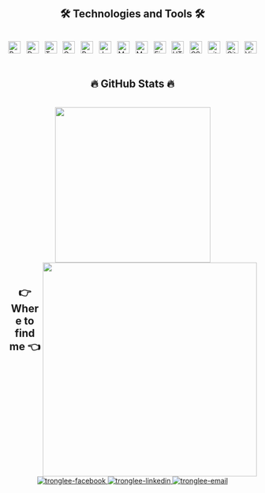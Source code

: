 <!-- Trungquandev -->
<!-- <a href="#" target="_blank">
  <img src="svg/trungquandev.svg" width="1200" alt="trungquandev-official" />
</a> -->

<h2 align="center">🛠 Technologies and Tools 🛠</h2>
<br>
<!-- https://simpleicons.org/ -->
<span><img src="https://img.shields.io/badge/Python-282C34?logo=Python&logoColor=#3776AB" alt="Python logo" title="Python" height="25" /></span>
&nbsp;
<span><img src="https://img.shields.io/badge/Docker-282C34?logo=Docker&logoColor=2496EDA28" alt="Docker logo" title="Docker" height="25" /></span>
&nbsp;
<span><img src="https://img.shields.io/badge/Terraform-282C34?logo=Terraform&logoColor=#7B42BC" alt="Terraform logo" title="Terraform" height="25" /></span>
&nbsp;
<span><img src="https://img.shields.io/badge/Google Cloud-282C34?logo=Google Cloud&logoColor=#4285F4" alt="Google Cloud logo" title="Google Cloud" height="25" /></span>
&nbsp;
<span><img src="https://img.shields.io/badge/Power BI-282C34?logo=Power BI&logoColor=#F2C811" alt="Power BI logo" title="Power BI" height="25" /></span>
&nbsp;
<span><img src="https://img.shields.io/badge/JavaScript-282C34?logo=javascript&logoColor=F7DF1E" alt="JavaScript logo" title="JavaScript" height="25" /></span>
&nbsp;
<span><img src="https://img.shields.io/badge/MySQL-282C34?logo=MySQL&logoColor=#4479A1" alt="MySQL logo" title="MySQL" height="25" /></span>
&nbsp;
<span><img src="https://img.shields.io/badge/MongoDB-282C34?logo=mongodb&logoColor=47A248" alt="MongoDB logo" title="MongoDB" height="25" /></span>
&nbsp;
<span><img src="https://img.shields.io/badge/Firebase-282C34?logo=firebase&logoColor=FFCA28" alt="Firebase logo" title="Firebase" height="25" /></span>
&nbsp;
<span><img src="https://img.shields.io/badge/HTML5-282C34?logo=html5&logoColor=E34F26" alt="HTML5 logo" title="HTML5" height="25" /></span>
&nbsp;
<span><img src="https://img.shields.io/badge/CSS3-282C34?logo=css3&logoColor=1572B6" alt="CSS3 logo" title="CSS3" height="25" /></span>
&nbsp;
<span><img src="https://img.shields.io/badge/git-282C34?logo=git&logoColor=F05032" alt="git logo" title="git" height="25" /></span>
&nbsp;
<span><img src="https://img.shields.io/badge/GitHub-282C34?logo=GitHub&logoColor=#181717" alt="GitHub logo" title="GitHub" height="25" /></span>
&nbsp;
<span><img src="https://img.shields.io/badge/VS%20Code-282C34?logo=visual-studio-code&logoColor=007ACC" alt="Visual Studio Code logo" title="Visual Studio Code" height="25" /></span>
&nbsp;


<br>
<h2 align="center">🔥 GitHub Stats 🔥</h2>
<!-- https://github.com/anuraghazra/github-readme-stats -->
<br>
<div align=center>
  <a href="#" title="tronglee3107">
    <img width="315" align="center" src="https://github-readme-stats.vercel.app/api/top-langs/?username=tronglee3107&hide=c%23,powershell,Mathematica,Ruby,Objective-C,Objective-C%2b%2b,Cuda&title_color=61dafb&text_color=ffffff&icon_color=61dafb&bg_color=20232a&langs_count=8&layout=compact&border_color=61dafb&hide_border=true" />
  </a>
  <a href="#" title="tronglee3107">
    <img align="right" width="434" src="https://github-readme-stats.vercel.app/api?username=tronglee3107&show_icons=true&theme=react&border_color=61dafb&hide_border=true" />
  </a>
</div>

<br>
<h2 align="center">👉 Where to find me 👈</h2>
<br>
<!-- https://icons8.com -->
<div align="center">
  <a href="https://facebook.com/tronglee.e15" target="blank">
    <img src="https://img.icons8.com/bubbles/100/000000/facebook-new.png" alt="tronglee-facebook" />
  </a>
  <a href="https://www.linkedin.com/in/tronglee" target="blank">
    <img src="https://img.icons8.com/bubbles/100/000000/linkedin.png" alt="tronglee-linkedin" />
  </a>
  <a href="mailto:tronglee.dev@gmail.com" target="top">
    <img src="https://img.icons8.com/bubbles/100/000000/apple-mail.png" alt="tronglee-email" />
  </a>
</div>

<br>


<!-- <h2 align="center">📑 My Favorites Quote 📑</h2> -->

